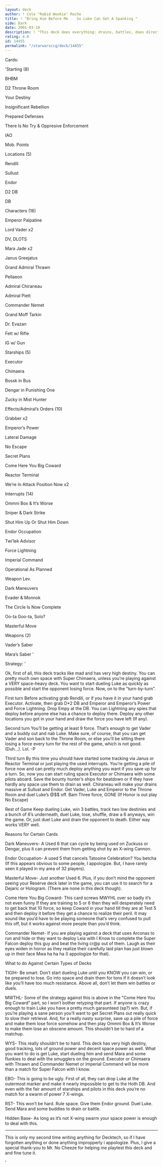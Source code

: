 ```yaml
---
layout: deck
author: ! Cole "Rabid Wookie" Roche
title: ! "Bring Him Before Me    So Luke Can Get A Spanking "
side: Dark
date: 2001-03-10
description: ! "This deck does everything: drains, battles, does direct damage... It’s crazy"
rating: 4.0
id: 14455
permalink: "/starwarsccg/deck/14455"
---
```

Cards: 

'Starting (8)

BHBM

D2 Throne Room

Your Destiny

Insignificant Rebellion

Prepared Defenses

There Is No Try & Oppresive Enforcement

IAO

Mob. Points


Locations (5)

Rendili

Sullust

Endor

D2 DB

 DB


Characters (16)

Emperor Palpatine

Lord Vader x2

DV, DLOTS

Mara Jade x2

Janus Greejatus

Grand Admiral Thrawn

Pellaeon

Admiral Chiraneau

Admiral Piett

Commander Nemet

Grand Moff Tarkin

Dr. Evazan

Fett w/ Rifle

IG w/ Gun


Starships (5)

Executor

Chimaera

Bossk in Bus

Dengar in Punishing One

Zucky in Mist Hunter


Effects/Admiral’s Orders (10)

Grabber x2

Emperor’s Power

Lateral Damage

No Escape

Secret Plans

Come Here You Big Coward

Reactor Terminal

We’re In Attack Position Now x2


Interrupts (14)

Ommni Box & It’s Worse

Sniper & Dark Strike

Shut Him Up Or Shut Him Down

Endor Occupation

Twi’lek Advisor

Force Lightning

Imperial Command

Operational As Planned

Weapon Lev.

Dark Maneuvers

Evader & Monnok

The Circle Is Now Complete

Oo-ta Goo-ta, Solo?

Masterful Move


Weapons (2)

Vader’s Saber

Mara’s Saber '

Strategy: '

Ok, first of all, this deck tracks like mad and has very high destiny. You can pretty much own space with Super Chimaera, unless you’re playing against a VERY space-heavy deck. You want to start dueling Luke as quickly as possible and start the opponent losing force. Now, on to the "turn-by-turn".


First turn Before activating grab Rendili, or if you have it in your hand grab Executor. Activate, then grab D*2 DB and Emperor and Emperor’s Power and Force Lightning. Drop Empy at the DB. You can Lightning any spies that deploy before anyone else has a chance to deploy there. Deploy any other locations you got in your hand and draw the force you have left (If any).


Second turn You’ll be getting at least 9 force. That’s enough to get Vader and a buddy out and nab Luke. Make sure, of course, that you can get Vader and son back to the Throne Room, or else you’ll be sitting there losing a force every turn for the rest of the game, which is not good. (Duh...). Lol.  -P


Third turn By this time you should have started some tracking via Janus or Reactor Terminal or just playing the used interrupts. You’re getting a pile of force now and can pretty much deploy anything you want if you save up for a turn. So, now you can start ruling space Executor or Chimaera with some pilots aboard. Save the bounty hunter’s ships for beatdown or if they have hardly any space use them to drain as well. Chiraneau will make your drains massive at Sullust and Endor. Get Vader, Luke and Emperor to the Throne Room and duel Luke’s @$$ off. Bam Three force, GONE (If Honor is out play No Escape)


Rest of Game Keep dueling Luke, win 3 battles, track two low destinies and a bunch of 6’s underneath, duel Luke, lose, shuffle, draw a 6 anyways, win the game. Or, just duel Luke and drain the opponent to death. Either way works VERY well.


Reasons for Certain Cards


Dark Maneuvers- A Used 6 that can cycle by being used on Zuckuss or Dengar, plus it can prevent them from getting shot by an X-wing Cannon.


Endor Occupation- A used 5 that cancels Tatooine Celebration? You betcha (If this appears obvious to some people, I appologize. But, I have rarely seen it played in my area of 32 players).


Masterful Move- Just another Used 6. Plus, if you don’t mind the opponent seeing your Reserve deck later in the game, you can use it to search for a Dejaric or Hologram. (There are none in this deck though).


Come Here You Big Coward- This card screws MWYHL over so badly it’s not even funny If they are training to 5 or 6 then they will desperately need to get back that 10 force, so keep Coward in your hand till they are at Test 5 and then deploy it before they get a chance to realize their peril. It may sound like you’d have to be playing someone that’s very confused to pull this off, but it works against more people than you’d think.


Commander Nemet- If you are playing against a deck that uses Arconas to run and hide or they want to deploy Leia with I Know to complete the Super Falcon deploy this guy and beat the living cr@p out of them. Laugh as their eyes widen in horror as they realize their carefully laid plan has just blown up in their face Mwa ha ha ha (I appologize for that).



What to do Against Certain Types of Decks


TIGIH- Be smart. Don’t start dueling Luke until you KNOW you can win, or be prepared to lose. Go into space and drain them for tons if it doesn’t look like you’ll have too much resistance. Above all, don’t let them win battles or duels.


MWTHL- Some of the strategy against this is above in the "Come Here You Big Coward" part, so I won’t bother retyping that part. If anyone is crazy enough to train Luke you have a pretty much garaunteed (sp?) win. But, if you’re playing a sane person you’ll want to get Secret Plans out really quick to slow their retrieval. And, for a really nasty surprise, save up a pile of force and make them lose force somehow and then play Ommni Box & It’s Worse to make them lose an obscene amount. This shouldn’t be to hard of a matchup.


WYS- This really shouldn’t be to hard. This deck has very high destiny, good tracking, lots of ground power and decent space power as well. What you want to do is get Luke, start dueling him and send Mara and some flunkies to deal with the smugglers on the ground. Executor or Chimaera with Thrawn and Commander Nemet or Imperial Command will be more than a match for Super Falcon with I know.


EBO- This is going to be ugly. First of all, they can drop Luke at the outermost marker and make it nearly impossible to get to the Hoth DB. And even with the fair amount of starships and pilots in this deck you’re no match for a swarm of power 7 X-wings.


RST- This won’t be hard. Rule space. Give them Endor ground. Duel Luke. Send Mara and some buddies to drain or battle.


Hidden Base- As long as it’s not X-wing swarm your space power is enough to deal with this.

__________________________________________________


This is only my second time writing anything for Decktech, so if I have forgotten anything or done anything impropperly i appologize. Plus, I give a special thank-you to Mr. No Cheeze for helping me playtest this deck and and fine tune it.













'
